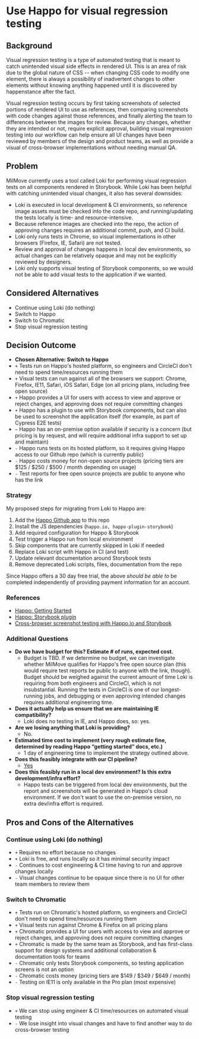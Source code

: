 # Use Happo for visual regression testing

## Background

Visual regression testing is a type of automated testing that is meant to catch unintended visual side effects in rendered UI. This is an area of risk due to the global nature of CSS -- when changing CSS code to modify one element, there is always a possibility of inadvertent changes to other elements without knowing anything happened until it is discovered by happenstance after the fact.

Visual regression testing occurs by first taking screenshots of selected portions of rendered UI to use as references, then comparing screenshots with code changes against those references, and finally alerting the team to differences between the images for review. Because any changes, whether they are intended or not, require explicit approval, building visual regression testing into our workflow can help ensure all UI changes have been reviewed by members of the design and product teams, as well as provide a visual of cross-browser implementations without needing manual QA.

## Problem

MilMove currently uses a tool called Loki for performing visual regression tests on all components rendered in Storybook. While Loki has been helpful with catching unintended visual changes, it also has several downsides:

- Loki is executed in local development & CI environments, so reference image assets must be checked into the code repo, and running/updating the tests locally is time- and resource-intensive.
- Because reference images are checked into the repo, the action of approving changes requires an additional commit, push, and CI build.
- Loki only runs tests in Chrome, so visual implementations in other browsers (Firefox, IE, Safari) are not tested.
- Review and approval of changes happens in local dev environments, so actual changes can be relatively opaque and may not be explicitly reviewed by designers.
- Loki only supports visual testing of Storybook components, so we would not be able to add visual tests to the application if we wanted.

## Considered Alternatives

- Continue using Loki (do nothing)
- Switch to Happo
- Switch to Chromatic
- Stop visual regression testing

## Decision Outcome

- **Chosen Alternative: Switch to Happo**
- `+` Tests run on Happo's hosted platform, so engineers and CircleCI don't need to spend time/resources running them
- `+` Visual tests can run against all of the browsers we support: Chrome, Firefox, IE11, Safari, iOS Safari, Edge (on all pricing plans, including free open source)
- `+` Happo provides a UI for users with access to view and approve or reject changes, and approving does not require committing changes
- `+` Happo has a plugin to use with Storybook components, but can also be used to screenshot the application itself (for example, as part of Cypress E2E tests)
- `~` Happo has an on-premise option available if security is a concern (but pricing is by request, and will require additional infra support to set up and maintain)
- `-` Happo runs tests on its hosted platform, so it requires giving Happo access to our Github repo (which is currently public)
- `-` Happo costs money for non-open source projects (pricing tiers are $125 / $250 / \$500 / month depending on usage)
- `-` Test reports for free open source projects are public to anyone who has the link

### Strategy

My proposed steps for migrating from Loki to Happo are:

1. Add the [Happo Github app](https://github.com/apps/happo) to this repo
1. Install the JS dependencies (`happo.io, happo-plugin-storybook`)
1. Add required configuration for Happo & Storybook
1. Test trigger a Happo run from local environment
1. Skip components that are currently skipped in Loki if needed
1. Replace Loki script with Happo in CI (and test)
1. Update relevant documentation around Storybook tests
1. Remove deprecated Loki scripts, files, documentation from the repo

Since Happo offers a 30 day free trial, the above _should be able to_ be completed independently of providing payment information for an account.

### References

- [Happo: Getting Started](https://docs.happo.io/docs/getting-started)
- [Happo: Storybook plugin](https://docs.happo.io/docs/storybook)
- [Cross-browser screenshot testing with Happo.io and Storybook](https://medium.com/happo-io/cross-browser-screenshot-testing-with-happo-io-and-storybook-bfb0b848a97a)

### Additional Questions

- **Do we have budget for this? Estimate # of runs, expected cost.**
  - Budget is TBD. If we determine no budget, we can investigate whether MilMove qualifies for Happo's free open source plan (this would require test reports be public to anyone with the link, though). Budget should be weighed against the current amount of time Loki is requiring from both engineers and CircleCI, which is not insubstantial. Running the tests in CircleCI is one of our longest-running jobs, and debugging or even approving intended changes requires additional engineering time.
- **Does it actually help us ensure that we are maintaining IE compatibility?**
  - Loki does no testing in IE, and Happo does, so: yes.
- **Are we losing anything that Loki is providing?**
  - No.
- **Estimated time cost to implement (very rough estimate fine, determined by reading Happo “getting started” docs, etc.)**
  - 1 day of engineering time to implement the strategy outlined above.
- **Does this feasibly integrate with our CI pipeline?**
  - [Yes](https://docs.happo.io/docs/continuous-integration#happo-ci-circleci)
- **Does this feasibly run in a local dev environment? Is this extra development/infra effort?**
  - Happo tests can be triggered from local dev environments, but the report and screenshots will be generated in Happo's cloud environment. If we don't want to use the on-premise version, no extra dev/infra effort is required.

## Pros and Cons of the Alternatives

### Continue using Loki (do nothing)

- `+` Requires no effort because no changes
- `+` Loki is free, and runs locally so it has minimal security impact
- `-` Continues to cost engineering & CI time having to run and approve changes locally
- `-` Visual changes continue to be opaque since there is no UI for other team members to review them

### Switch to Chromatic

- `+` Tests run on Chromatic's hosted platform, so engineers and CircleCI don't need to spend time/resources running them
- `+` Visual tests run against Chrome & Firefox on all pricing plans
- `+` Chromatic provides a UI for users with access to view and approve or reject changes, and approving does not require committing changes
- `+` Chromatic is made by the same team as Storybook, and has first-class support for design systems and additional collaboration & documentation tools for teams
- `-` Chromatic only tests Storybook components, so testing application screens is not an option
- `-` Chromatic costs money (pricing tiers are $149 / $349 / \$649 / month)
- `-` Testing on IE11 is only available in the Pro plan (most expensive)

### Stop visual regression testing

- `+` We can stop using engineer & CI time/resources on automated visual testing
- `-` We lose insight into visual changes and have to find another way to do cross-browser testing
